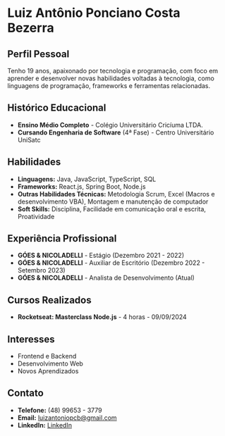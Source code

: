 # Luiz Antônio Ponciano Costa Bezerra

## Perfil Pessoal
Tenho 19 anos, apaixonado por tecnologia e programação, com foco em aprender e desenvolver novas habilidades voltadas à tecnologia, como linguagens de programação, frameworks e ferramentas relacionadas.

## Histórico Educacional
- **Ensino Médio Completo** - Colégio Universitário Cricíuma LTDA.
- **Cursando Engenharia de Software** (4ª Fase) - Centro Universitário UniSatc

## Habilidades
- **Linguagens:** Java, JavaScript, TypeScript, SQL
- **Frameworks:** React.js, Spring Boot, Node.js
- **Outras Habilidades Técnicas:** Metodologia Scrum, Excel (Macros e desenvolvimento VBA), Montagem e manutenção de computador
- **Soft Skills:** Disciplina, Facilidade em comunicação oral e escrita, Proatividade

## Experiência Profissional
- **GÓES & NICOLADELLI** - Estágio (Dezembro 2021 - 2022)
- **GÓES & NICOLADELLI** - Auxiliar de Escritório (Dezembro 2022 - Setembro 2023)
- **GÓES & NICOLADELLI** - Analista de Desenvolvimento (Atual)

## Cursos Realizados
- **Rocketseat: Masterclass Node.js** - 4 horas - 09/09/2024

## Interesses
- Frontend e Backend
- Desenvolvimento Web
- Novos Aprendizados

## Contato
- **Telefone:** (48) 99653 - 3779
- **Email:** luizantoniopcb@gmail.com
- **LinkedIn:** [LinkedIn](https://www.linkedin.com/in/luiz-apc-bezerra/overlay/about-this-profile/)
